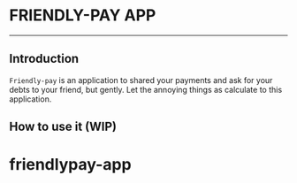 # FRIENDLY-PAY APP
<hr>

## Introduction

``Friendly-pay`` is an application to shared your payments and ask for your debts to your friend, but gently. Let the annoying things as calculate to this application.

## How to use it (WIP)
# friendlypay-app
